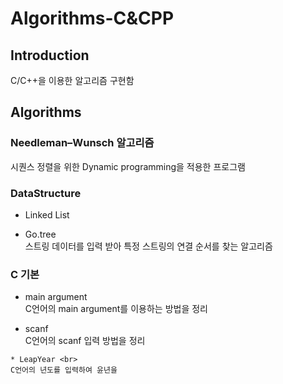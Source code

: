 # Algorithms-C&CPP

## Introduction
C/C++을 이용한 알고리즘 구현함

## Algorithms

### Needleman–Wunsch 알고리즘 <br>
시퀀스 정렬을 위한 Dynamic programming을 적용한 프로그램

### DataStructure <br>
   * Linked List 
    
   * Go.tree <br>
    스트링 데이터를 입력 받아 특정 스트링의 연결 순서를 찾는 알고리즘
    
### C 기본 <br>
   * main argument <br>
    C언어의 main argument를 이용하는 방법을 정리
    
   * scanf <br>
    C언어의 scanf 입력 방법을 정리
    
    * LeapYear <br>
    C언어의 년도를 입력하여 윤년을 
